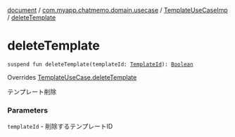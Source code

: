 [document](../../index.md) / [com.myapp.chatmemo.domain.usecase](../index.md) / [TemplateUseCaseImp](index.md) / [deleteTemplate](./delete-template.md)

# deleteTemplate

`suspend fun deleteTemplate(templateId: `[`TemplateId`](../../com.myapp.chatmemo.domain.model.value/-template-id/index.md)`): `[`Boolean`](https://kotlinlang.org/api/latest/jvm/stdlib/kotlin/-boolean/index.html)

Overrides [TemplateUseCase.deleteTemplate](../-template-use-case/delete-template.md)

テンプレート削除

### Parameters

`templateId` - 削除するテンプレートID